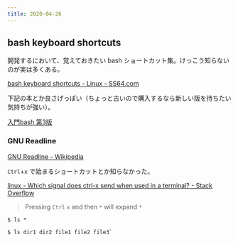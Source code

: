 ```yaml
---
title: 2020-04-26
---
```


## bash keyboard shortcuts

開発するにおいて、覚えておきたい bash ショートカット集。けっこう知らないのが実は多くある。

[bash keyboard shortcuts - Linux - SS64.com](https://ss64.com/bash/syntax-keyboard.html)

下記の本とか良さげっぽい（ちょっと古いので購入するなら新しい版を待ちたい気持ちが強い）。

[入門bash 第3版](https://www.amazon.co.jp/dp/4873112540)

### GNU Readline

[GNU Readline - Wikipedia](https://en.wikipedia.org/wiki/GNU_Readline)

`Ctrl`+`x` で始まるショートカットとか知らなかった。

[linux - Which signal does ctrl-x send when used in a terminal? - Stack Overflow](https://stackoverflow.com/questions/6764265/which-signal-does-ctrl-x-send-when-used-in-a-terminal)

> Pressing `Ctrl` `x` and then `*` will expand `*`

```
$ ls *
```

```
$ ls dir1 dir2 file1 file2 file3`
```
